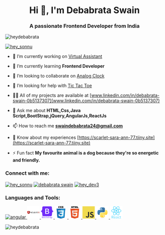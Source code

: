 <h1 align="center">Hi 👋, I'm Debabrata Swain</h1>
<h3 align="center">A passionate Frontend Developer from India</h3>

<p align="left"> <img src="https://komarev.com/ghpvc/?username=heydebabrata&label=Profile%20views&color=0e75b6&style=flat" alt="heydebabrata" /> </p>

<p align="left"> <a href="https://twitter.com/hey_sonnu" target="blank"><img src="https://img.shields.io/twitter/follow/hey_sonnu?logo=twitter&style=for-the-badge" alt="hey_sonnu" /></a> </p>

- 🔭 I’m currently working on [Virtual Assistant](https://github.com/HeyDebabrata/Virtual-Assistant)

- 🌱 I’m currently learning **Frontend Developer**

- 👯 I’m looking to collaborate on [Analog Clock](https://github.com/HeyDebabrata/Analog-Clock)

- 🤝 I’m looking for help with [Tic Tac Toe](https://github.com/HeyDebabrata/Tic-Tac-Toe)

- 👨‍💻 All of my projects are available at [www.linkedin.com/in/debabrata-swain-0b5137307](www.linkedin.com/in/debabrata-swain-0b5137307)

- 💬 Ask me about **HTML,Css,Java Script,BootStrap,jQuery,AngularJs,ReactJs**

- 📫 How to reach me **swaindebabrata24@gmail.com**

- 📄 Know about my experiences [https://scarlet-sara-ann-77.tiiny.site](https://scarlet-sara-ann-77.tiiny.site)

- ⚡ Fun fact **My favourite animal is a dog because they're so energetic and friendly.**

<h3 align="left">Connect with me:</h3>
<p align="left">
<a href="https://twitter.com/hey_sonnu" target="blank"><img align="center" src="https://raw.githubusercontent.com/rahuldkjain/github-profile-readme-generator/master/src/images/icons/Social/twitter.svg" alt="hey_sonnu" height="30" width="40" /></a>
<a href="https://linkedin.com/in/debabrata swain" target="blank"><img align="center" src="https://raw.githubusercontent.com/rahuldkjain/github-profile-readme-generator/master/src/images/icons/Social/linked-in-alt.svg" alt="debabrata swain" height="30" width="40" /></a>
<a href="https://instagram.com/hey_dev3" target="blank"><img align="center" src="https://raw.githubusercontent.com/rahuldkjain/github-profile-readme-generator/master/src/images/icons/Social/instagram.svg" alt="hey_dev3" height="30" width="40" /></a>
</p>

<h3 align="left">Languages and Tools:</h3>
<p align="left"> <a href="https://angular.io" target="_blank" rel="noreferrer"> <img src="https://angular.io/assets/images/logos/angular/angular.svg" alt="angular" width="40" height="40"/> </a> <a href="https://angular.io" target="_blank" rel="noreferrer"> <img src="https://raw.githubusercontent.com/devicons/devicon/master/icons/angularjs/angularjs-original-wordmark.svg" alt="angularjs" width="40" height="40"/> </a> <a href="https://getbootstrap.com" target="_blank" rel="noreferrer"> <img src="https://raw.githubusercontent.com/devicons/devicon/master/icons/bootstrap/bootstrap-plain-wordmark.svg" alt="bootstrap" width="40" height="40"/> </a> <a href="https://www.w3schools.com/css/" target="_blank" rel="noreferrer"> <img src="https://raw.githubusercontent.com/devicons/devicon/master/icons/css3/css3-original-wordmark.svg" alt="css3" width="40" height="40"/> </a> <a href="https://www.w3.org/html/" target="_blank" rel="noreferrer"> <img src="https://raw.githubusercontent.com/devicons/devicon/master/icons/html5/html5-original-wordmark.svg" alt="html5" width="40" height="40"/> </a> <a href="https://developer.mozilla.org/en-US/docs/Web/JavaScript" target="_blank" rel="noreferrer"> <img src="https://raw.githubusercontent.com/devicons/devicon/master/icons/javascript/javascript-original.svg" alt="javascript" width="40" height="40"/> </a> <a href="https://www.python.org" target="_blank" rel="noreferrer"> <img src="https://raw.githubusercontent.com/devicons/devicon/master/icons/python/python-original.svg" alt="python" width="40" height="40"/> </a> <a href="https://reactjs.org/" target="_blank" rel="noreferrer"> <img src="https://raw.githubusercontent.com/devicons/devicon/master/icons/react/react-original-wordmark.svg" alt="react" width="40" height="40"/> </a> </p>

<p><img align="center" src="https://github-readme-stats.vercel.app/api/top-langs?username=heydebabrata&show_icons=true&locale=en&layout=compact" alt="heydebabrata" /></p>
